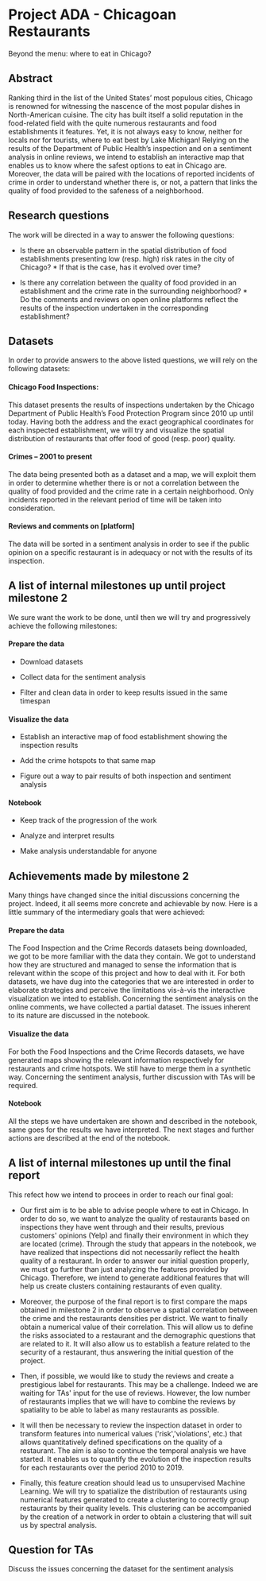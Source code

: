 # Project ADA - Chicagoan Restaurants
Beyond the menu: where to eat in Chicago?

## Abstract

Ranking third in the list of the United States’ most populous cities, Chicago is renowned for witnessing the nascence of the most popular dishes in North-American cuisine. The city has built itself a solid reputation in the food-related field with the quite numerous restaurants and food establishments it features. Yet, it is not always easy to know, neither for locals nor for tourists, where to eat best by Lake Michigan!
Relying on the results of the Department of Public Health’s inspection and on a sentiment analysis in online reviews, we intend to establish an interactive map that enables us to know where the safest options to eat in Chicago are. Moreover, the data will be paired with the locations of reported incidents of crime in order to understand whether there is, or not, a pattern that links the quality of food provided to the safeness of a neighborhood. 

## Research questions
The work will be directed in a way to answer the following questions:

* Is there an observable pattern in the spatial distribution of food establishments presenting low (resp. high) risk rates in the city of Chicago? * If that is the case, has it evolved over time?

* Is there any correlation between the quality of food provided in an establishment and the crime rate in the surrounding neighborhood? * Do the comments and reviews on open online platforms reflect the results of the inspection undertaken in the corresponding establishment?

## Datasets

In order to provide answers to the above listed questions, we will rely on the following datasets:

#### Chicago Food Inspections:
This dataset presents the results of inspections undertaken by the Chicago Department of Public Health’s Food Protection Program since 2010 up until today. Having both the address and the exact geographical coordinates for each inspected establishment, we will try and visualize the spatial distribution of restaurants that offer food of good (resp. poor) quality. 

#### Crimes – 2001 to present
The data being presented both as a dataset and a map, we will exploit them in order to determine whether there is or not a correlation between the quality of food provided and the crime rate in a certain neighborhood. Only incidents reported in the relevant period of time will be taken into consideration. 

#### Reviews and comments on [platform]
The data will be sorted in a sentiment analysis in order to see if the public opinion on a specific restaurant is in adequacy or not with the results of its inspection.

## A list of internal milestones up until project milestone 2

We sure want the work to be done, until then we will try and progressively achieve the following milestones:

#### Prepare the data

* Download datasets

* Collect data for the sentiment analysis

* Filter and clean data in order to keep results issued in the same timespan

#### Visualize the data

* Establish an interactive map of food establishment showing the inspection results

* Add the crime hotspots to that same map

* Figure out a way to pair results of both inspection and sentiment analysis

#### Notebook

* Keep track of the progression of the work

* Analyze and interpret results

* Make analysis understandable for anyone

## Achievements made by milestone 2
Many things have changed since the initial discussions concerning the project. Indeed, it all seems more concrete and achievable by now. 
Here is a little summary of the intermediary goals that were achieved:

#### Prepare the data

The Food Inspection and the Crime Records datasets being downloaded, we got to be more familiar with the data they contain. We got to understand how they are structured and managed to sense the information that is relevant within the scope of this project and how to deal with it. For both datasets, we have dug into the categories that we are interested in order to elaborate strategies and perceive the limitations vis-à-vis the interactive visualization we inted to establish. Concerning the sentiment analysis on the online comments, we have collected a partial dataset. The issues inherent to its nature are discussed in the notebook. 

#### Visualize the data

For both the Food Inspections and the Crime Records datasets, we have generated maps showing the relevant information respectively for restaurants and crime hotspots. We still have to merge them in a synthetic way. Concerning the sentiment analysis, further discussion with TAs will be required. 

#### Notebook

All the steps we have undertaken are shown and described in the notebook, same goes for the results we have interpreted. The next stages and further actions are described at the end of the notebook. 

## A list of internal milestones up until the final report

This refect how we intend to procees in order to reach our final goal: 

* Our first aim is to be able to advise people where to eat in Chicago. In order to do so, we want to analyze the quality of restaurants based on inspections they have went through and their results, previous customers' opinions (Yelp) and finally their environment in which they are located (crime). 
Through the study that appears in the notebook, we have realized that inspections did not necessarily reflect the health quality of a restaurant. In order to answer our initial question properly, we must go further than just analyzing the features provided by Chicago. Therefore, we intend to generate additional features that will help us create clusters containing restaurants of even quality. 

* Moreover, the purpose of the final report is to first compare the maps obtained in milestone 2 in order to observe a spatial correlation between the crime  and the restaurants densities per district. We want to finally obtain a numerical value of their correlation. This will allow us to define the risks associated to a restaurant and the demographic questions that are related to it. It will also allow us to establish a feature related to the security of a restaurant, thus answering the initial question of the project.

* Then, if possible, we would like to study the reviews and create a prestigious label for restaurants. This may be a challenge. Indeed we are waiting for TAs' input for the use of reviews. However, the low number of restaurants implies that we will have to combine the reviews by spatiality to be able to label as many restaurants as possible. 

* It will then be necessary to review the inspection dataset in order to transform features into numerical values ('risk','violations', etc.) that allows quantitatively defined specifications on the quality of a restaurant. The aim is also to continue the temporal analysis we have started. It enables us to quantify the evolution of the inspection results for each restaurants over the period 2010 to 2019. 

* Finally, this feature creation should lead us to unsupervised Machine Learning. We will try to spatialize the distribution of restaurants using numerical features generated to create a clustering to correctly group restaurants by their quality levels. 
This clustering can be accompanied by the creation of a network in order to obtain a clustering that will suit us by spectral analysis.


## Question for TAs

Discuss the issues concerning the dataset for the sentiment analysis
